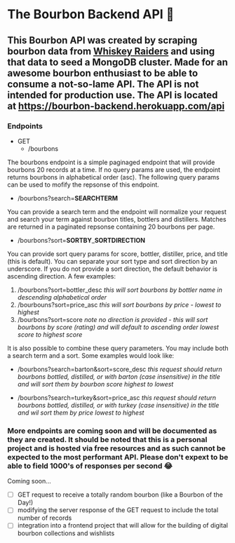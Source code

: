 # The Bourbon Backend API 🥃

## This Bourbon API was created by scraping bourbon data from [Whiskey Raiders](https://whiskeyraiders.com/archive/?sort=bourbon) and using that data to seed a MongoDB cluster. Made for an awesome bourbon enthusiast to be able to consume a not-so-lame API. The API is not intended for production use. The API is located at https://bourbon-backend.herokuapp.com/api

### Endpoints

- GET
  - /bourbons

The bourbons endpoint is a simple paginaged endpoint that will provide bourbons 20 records at a time. If no query params are used, the endpoint returns bourbons in alphabetical order (asc). The following query params can be used to mofify the repsonse of this endpoint.

- /bourbons?search=**SEARCHTERM**

You can provide a search term and the endpoint will normalize your request and search your term against bourbon titles, bottlers and distillers. Matches are returned in a paginated repsonse containing 20 bourbons per page.

- /bourbons?sort=**SORTBY**\_**SORTDIRECTION**

You can provide sort query params for score, bottler, distiller, price, and title (this is default). You can separate your sort type and sort direction by an underscore. If you do not provide a sort direction, the default behavior is ascending direction. A few examples:

1. /bourbons?sort=bottler\_desc _this will sort bourbons by bottler name in descending alphabetical order_
2. /bourbouns?sort=price\_asc _this will sort bourbons by price - lowest to highest_
3. /bourbons?sort=score _note no direction is provided - this will sort bourbons by score (rating) and will default to ascending order lowest score to highest score_

It is also possible to combine these query parameters. You may include both a search term and a sort. Some examples would look like:

- /bourbons?search=barton&sort=score\_desc _this request should return bourbons bottled, distilled, or with barton (case insensitive) in the title and will sort them by bourbon score highest to lowest_

- /bourbons?search=turkey&sort=price\_asc _this request should return bourbons bottled, distilled, or with turkey (case insensitive) in the title and wil sort them by price lowest to highest_

### More endpoints are coming soon and will be documented as they are created. It should be noted that this is a personal project and is hosted via free resources and as such cannot be expected to the most performant API. Please don't expext to be able to field 1000's of responses per second 😂

Coming soon...

* [ ] GET request to receive a totally random bourbon (like a Bourbon of the Day!)
* [ ] modifying the server response of the GET request to include the total number of records
* [ ] integration into a frontend project that will allow for the building of digital bourbon collections and wishlists
